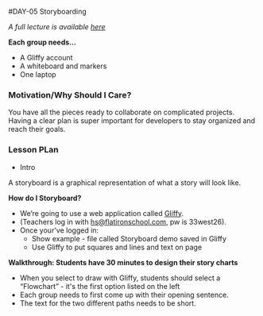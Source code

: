 #DAY-05 Storyboarding

_A full lecture is available [here](LECTURE.md)_

**Each group needs…**
+ A Gliffy account
+ A whiteboard and markers
+ One laptop

### Motivation/Why Should I Care?
You have all the pieces ready to collaborate on complicated projects. Having a clear plan is super important for developers to stay organized and reach their goals. 

### Lesson PLan

+ Intro

A storyboard is a graphical representation of what a story will look like.

**How do I Storyboard?**
  + We’re going to use a web application called [Gliffy](http://www.gliffy.com).
  + (Teachers log in with hs@flatironschool.com, pw is 33west26).
  + Once your've logged in: 
    + Show example - file called Storyboard demo saved in Gliffy
    + Use Gliffy to put squares and lines and text on page

**Walkthrough: Students have 30 minutes to design their story charts**
  + When you select to draw with Gliffy, students should select a “Flowchart” - it's the first option listed on the left
  + Each group needs to first come up with their opening sentence.
  + The text for the two different paths needs to be short.